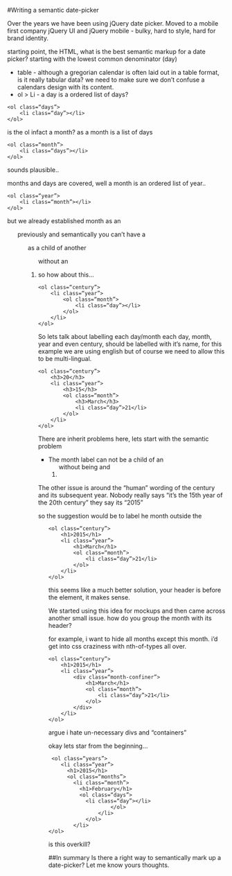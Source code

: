 #Writing a semantic date-picker

Over the years we have been using jQuery date picker.
Moved to a mobile first company
jQuery UI and jQuery mobile - bulky, hard to style, hard for brand identity.

starting point, the HTML, what is the best semantic markup for a date picker? starting with the lowest common denominator (day)
- table - although a gregorian calendar is often laid out in a table format, is it really tabular data? we need to make sure we don’t confuse a calendars design with its content.
- ol > Li - a day is a ordered list of days?
```
<ol class=“days”>
	<li class=“day”></li>
</ol>
```
is the ol infact a month? as a month is a list of days
```
<ol class=“month”>
	<li class=“days”></li>
</ol>
```

sounds plausible..

months and days are covered, well a month is an ordered list of year..

```
<ol class=“year”>
	<li class=“month”></li>
</ol>
```

but we already established month as an <ol> previously and semantically you can’t have a <ol> as a child of another <ol> without an <li>

so how about this...
```
<ol class=“century”>
	<li class=“year”>
		<ol class=“month”>
			<li class=“day”></li>
		</ol>
	</li>
</ol>
```

So lets talk about labelling each day/month
each day, month, year and even century, should be labelled with it’s name, for this example we are using english but of course we need to allow this to be multi-lingual.

```
<ol class=“century”>
	<h3>20</h3>
	<li class=“year”>
		<h3>15</h3>
		<ol class=“month”>
			<h3>March</h3>
			<li class=“day”>21</li>
		</ol>
	</li>
</ol>
```

There are inherit problems here, lets start with the semantic problem
- The month label can not be a child of an <ol> without being and <li>

The other issue is around the “human” wording of the century and its subsequent year. Nobody really says “it’s the 15th year of the 20th century” they say its “2015”

so the suggestion would be to label he month outside the <ol>
```
<ol class=“century”>
	<h1>2015</h1>
	<li class=“year”>
		<h1>March</h1>
		<ol class=“month”>
			<li class=“day”>21</li>
		</ol>
	</li>
</ol>
```

this seems like a much better solution, your header is before the element, it makes sense.

We started using this idea for mockups and then came across another small issue.
how do you group the month with its header?

for example, i want to hide all months except this month.
i’d get into css craziness with nth-of-types all over.
```
<ol class=“century”>
	<h1>2015</h1>
	<li class=“year”>
		<div class=“month-confiner”>
			<h1>March</h1>
			<ol class=“month”>
				<li class=“day”>21</li>
			</ol>
		</div>
	</li>
</ol>
```
argue i hate un-necessary divs and “containers”

okay lets star from the beginning…
```
 <ol class=“years”>
    <li class=“year”>
      <h1>2015</h1>
      <ol class=“months”>
        <li class=“month”>
          <h1>February</h1>
          <ol class=“days”>
            <li class=“day”></li>
					</ol>
				</li>
			</ol>
		</li>
</ol>
```
is this overkill?

##In summary
Is there a right way to semantically mark up a date-picker?
Let me know yours thoughts.
